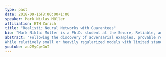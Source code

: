 ```yaml
---
type: past
date: 2018-09-16T8:00:00+1:00
speaker: Mark Niklas Müller
affiliation: ETH Zurich
title: "Realistic Neural Networks with Guarantees"
bio: "Mark Niklas Müller is a Ph.D. student at the Secure, Reliable, and Intelligent Systems Lab at ETH Zurich and advised by Prof. Martin Vechev. Mark’s research focuses on provable guarantees for machine learning models, including both certified training methods as well as deterministic and probabilistic certification methods for a diverse range of neural architectures."
abstract: "Following the discovery of adversarial examples, provable robustness guarantees for neural networks have received increasing attention from the research community. 
While relatively small or heavily regularized models with limited standard accuracy can now be efficiently analyzed, obtaining guarantees for more accurate models remains an open problem. Recently, a new verification paradigm has emerged that tackles this challenge by combining a Branch-and-Bound approach with precise multi-neuron constraints. The resulting, more precise verifiers have in turn enabled novel certified training methods which reduce (over-)regularization to obtain more precise yet certifiable networks. In this talk, we discuss these certification and training methods."
youtube: au2MyCpkGnI
---
```

